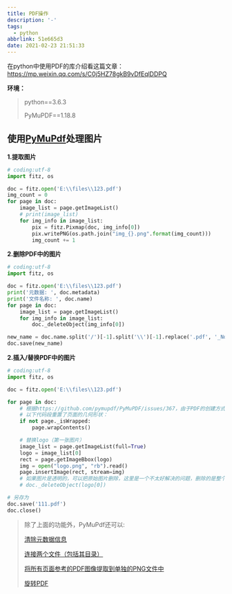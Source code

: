 ```yaml
---
title: PDF操作
description: '-'
tags:
  - python
abbrlink: 51e665d3
date: 2021-02-23 21:51:33
---
```




在python中使用PDF的库介绍看这篇文章：https://mp.weixin.qq.com/s/C0j5HZ78gkB9vDfEqlDDPQ

**环境：**

> python==3.6.3
>
> PyMuPDF==1.18.8



## 使用[PyMuPdf](https://pymupdf.readthedocs.io/en/latest/index.html)处理图片

**1.提取图片**

```python
# coding:utf-8
import fitz, os

doc = fitz.open('E:\\files\\123.pdf')
img_count = 0
for page in doc:
    image_list = page.getImageList()
    # print(image_list)
    for img_info in image_list:
        pix = fitz.Pixmap(doc, img_info[0])
        pix.writePNG(os.path.join("img_{}.png".format(img_count)))
        img_count += 1
```

**2.删除PDF中的图片**

```python
# coding:utf-8
import fitz, os

doc = fitz.open('E:\\files\\123.pdf')
print('元数据: ', doc.metadata)
print('文件名称: ', doc.name)
for page in doc:
    image_list = page.getImageList()
    for img_info in image_list:
        doc._deleteObject(img_info[0])

new_name = doc.name.split('/')[-1].split('\\')[-1].replace('.pdf', '_NoImage.pdf')
doc.save(new_name)
```

**2.插入/替换PDF中的图片**

```python
# coding:utf-8
import fitz, os

doc = fitz.open('E:\\files\\123.pdf')

for page in doc:
    # 根据https://github.com/pymupdf/PyMuPDF/issues/367，由于PDF的创建方式不一致，因此特定文档的来源可能不是左上方的标准全局来源。
    # 以下代码段重置了页面的几何形状：
    if not page._isWrapped:
        page.wrapContents()

    # 替换logo（第一张图片）
    image_list = page.getImageList(full=True)
    logo = image_list[0]
    rect = page.getImageBbox(logo)
    img = open("logo.png", "rb").read()
    page.insertImage(rect, stream=img)
    # 如果图片是透明的，可以把原始图片删除，这里是一个不太好解决的问题，删除的是整个文档xref位置的图片，并不是当前页面的该位置图片
    # doc._deleteObject(logo[0])

# 另存为
doc.save('111.pdf')
doc.close()

```

> 除了上面的功能外，PyMuPdf还可以:
>
> [清除元数据信息](https://pymupdf.readthedocs.io/en/latest/document.html#set-metadata-example)
>
> [连接两个文件（包括其目录）](https://pymupdf.readthedocs.io/en/latest/document.html#insert-pdf-examples)
>
>  [将所有页面参考的PDF图像提取到单独的PNG文件中](https://pymupdf.readthedocs.io/en/latest/document.html#other-examples)
>
> [旋转PDF](https://pymupdf.readthedocs.io/en/latest/document.html#other-examples)
